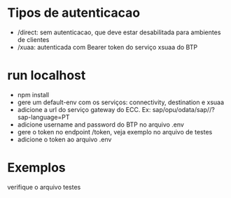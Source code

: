# Tipos de autenticacao
- /direct: sem autenticacao, que deve estar desabilitada para ambientes de clientes
- /xuaa: autenticada com Bearer token do serviço xsuaa do BTP
# run localhost
- npm install
- gere um default-env com os serviços: connectivity, destination e xsuaa
- adicione a url do serviço gateway do ECC. Ex: sap/opu/odata/sap/<servico>/<endpoint>?sap-language=PT
- adicione username and password do BTP no arquivo .env
- gere o token no endpoint /token, veja exemplo no arquivo de testes
- adicione o token ao arquivo .env

# Exemplos 
 verifique o arquivo testes
 